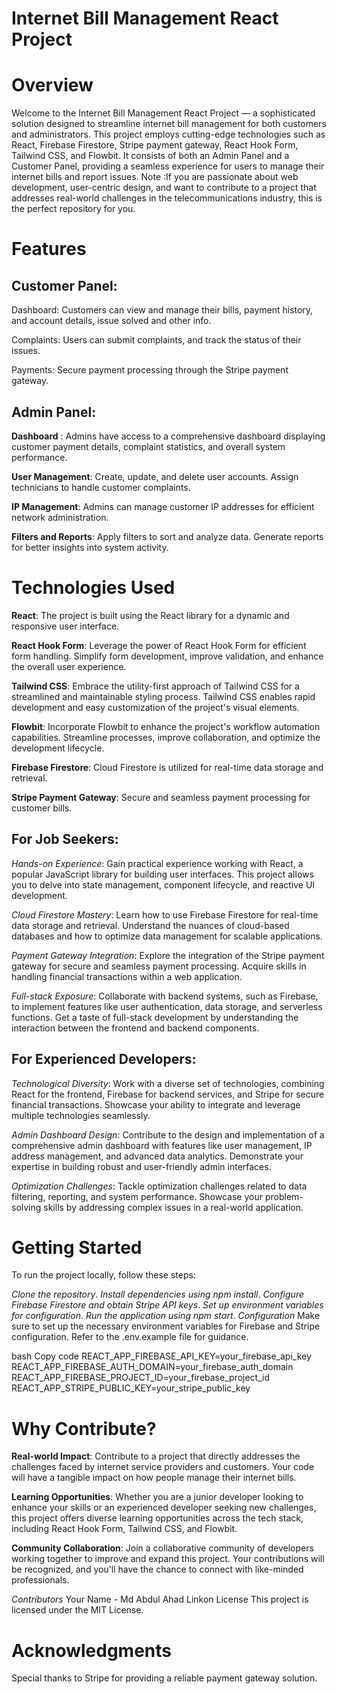 # Internet Bill Management React Project
# Overview
Welcome to the Internet Bill Management React Project — a sophisticated solution designed to streamline internet bill management for both customers and administrators. This project employs cutting-edge technologies such as React, Firebase Firestore, Stripe payment gateway, React Hook Form, Tailwind CSS, and Flowbit. It consists of both an Admin Panel and a Customer Panel, providing a seamless experience for users to manage their internet bills and report issues.
Note :If you are passionate about web development, user-centric design, and want to contribute to a project that addresses real-world challenges in the telecommunications industry, this is the perfect repository for you.

# Features
## Customer Panel:
Dashboard: Customers can view and manage their bills, payment history, and account details, issue solved and other info.

Complaints: Users can submit complaints, and track the status of their issues.

Payments: Secure payment processing through the Stripe payment gateway.

## Admin Panel:
**Dashboard** : Admins have access to a comprehensive dashboard displaying customer payment details, complaint statistics, and overall system performance.

**User Management**: Create, update, and delete user accounts. Assign technicians to handle customer complaints.

**IP Management**: Admins can manage customer IP addresses for efficient network administration.

**Filters and Reports**: Apply filters to sort and analyze data. Generate reports for better insights into system activity.

# Technologies Used

**React**: The project is built using the React library for a dynamic and responsive user interface.

**React Hook Form**: Leverage the power of React Hook Form for efficient form handling. Simplify form development, improve validation, and enhance the overall user experience.

**Tailwind CSS**: Embrace the utility-first approach of Tailwind CSS for a streamlined and maintainable styling process. Tailwind CSS enables rapid development and easy customization of the project's visual elements.

**Flowbit**: Incorporate Flowbit to enhance the project's workflow automation capabilities. Streamline processes, improve collaboration, and optimize the development lifecycle.

**Firebase Firestore**: Cloud Firestore is utilized for real-time data storage and retrieval.

**Stripe Payment Gateway**: Secure and seamless payment processing for customer bills.

## For Job Seekers:
*Hands-on Experience*: Gain practical experience working with React, a popular JavaScript library for building user interfaces. This project allows you to delve into state management, component lifecycle, and reactive UI development.

*Cloud Firestore Mastery*: Learn how to use Firebase Firestore for real-time data storage and retrieval. Understand the nuances of cloud-based databases and how to optimize data management for scalable applications.

*Payment Gateway Integration*: Explore the integration of the Stripe payment gateway for secure and seamless payment processing. Acquire skills in handling financial transactions within a web application.

*Full-stack Exposure*: Collaborate with backend systems, such as Firebase, to implement features like user authentication, data storage, and serverless functions. Get a taste of full-stack development by understanding the interaction between the frontend and backend components.

## For Experienced Developers:
*Technological Diversity*: Work with a diverse set of technologies, combining React for the frontend, Firebase for backend services, and Stripe for secure financial transactions. Showcase your ability to integrate and leverage multiple technologies seamlessly.

*Admin Dashboard Design*: Contribute to the design and implementation of a comprehensive admin dashboard with features like user management, IP address management, and advanced data analytics. Demonstrate your expertise in building robust and user-friendly admin interfaces.

*Optimization Challenges*: Tackle optimization challenges related to data filtering, reporting, and system performance. Showcase your problem-solving skills by addressing complex issues in a real-world application.

# Getting Started
To run the project locally, follow these steps:

*Clone the repository*.
*Install dependencies using npm install*.
*Configure Firebase Firestore and obtain Stripe API keys*.
*Set up environment variables for configuration*.
*Run the application using npm start*.
*Configuration*
Make sure to set up the necessary environment variables for Firebase and Stripe configuration. Refer to the .env.example file for guidance.

bash
Copy code
REACT_APP_FIREBASE_API_KEY=your_firebase_api_key
REACT_APP_FIREBASE_AUTH_DOMAIN=your_firebase_auth_domain
REACT_APP_FIREBASE_PROJECT_ID=your_firebase_project_id
REACT_APP_STRIPE_PUBLIC_KEY=your_stripe_public_key

# Why Contribute?
**Real-world Impact**: Contribute to a project that directly addresses the challenges faced by internet service providers and customers. Your code will have a tangible impact on how people manage their internet bills.

**Learning Opportunities**: Whether you are a junior developer looking to enhance your skills or an experienced developer seeking new challenges, this project offers diverse learning opportunities across the tech stack, including React Hook Form, Tailwind CSS, and Flowbit.

**Community Collaboration**: Join a collaborative community of developers working together to improve and expand this project. Your contributions will be recognized, and you'll have the chance to connect with like-minded professionals.

*Contributors*
Your Name - Md Abdul Ahad Linkon
License
This project is licensed under the MIT License.

# Acknowledgments
Special thanks to Stripe for providing a reliable payment gateway solution.
